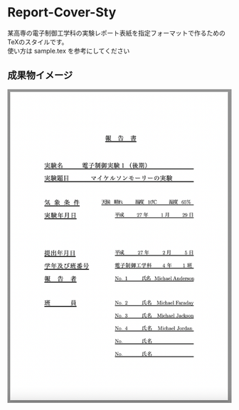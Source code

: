 # Report-Cover-Sty

某高専の電子制御工学科の実験レポート表紙を指定フォーマットで作るためのTeXのスタイルです。  
使い方は sample.tex を参考にしてください

## 成果物イメージ
![Sample Image](cover_sty/sample.png)
